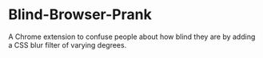 # Blind-Browser-Prank
A Chrome extension to confuse people about how blind they are by adding a CSS blur filter of varying degrees.
